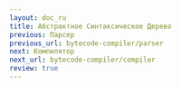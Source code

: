 ```yaml
---
layout: doc_ru
title: Абстрактное Синтаксическое Дерево
previous: Парсер
previous_url: bytecode-compiler/parser
next: Компилятор
next_url: bytecode-compiler/compiler
review: true
---
```

